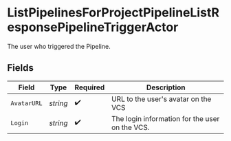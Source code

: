 # ListPipelinesForProjectPipelineListResponsePipelineTriggerActor

The user who triggered the Pipeline.


## Fields

| Field                                          | Type                                           | Required                                       | Description                                    |
| ---------------------------------------------- | ---------------------------------------------- | ---------------------------------------------- | ---------------------------------------------- |
| `AvatarURL`                                    | *string*                                       | :heavy_check_mark:                             | URL to the user's avatar on the VCS            |
| `Login`                                        | *string*                                       | :heavy_check_mark:                             | The login information for the user on the VCS. |